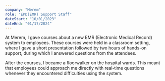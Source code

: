 ```yaml
---
company: "Merem"
role: "EPD(EMR) Support Staff"
dateStart: "10/01/2023"
dateEnd: "01/17/2024"
---
```


At Merem, I gave courses about a new EMR (Electronic Medical Record) system to employees. These courses were held in a classroom setting, where I gave a short presentation followed by two hours of hands-on support, during which I answered questions from the attendees.

After the courses, I became a floorwalker on the hospital wards. This meant that employees could approach me directly with real-time questions whenever they encountered difficulties using the system.
